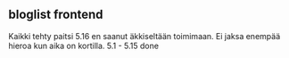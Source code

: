 ## bloglist frontend
Kaikki tehty paitsi 5.16 en saanut äkkiseltään toimimaan. Ei jaksa enempää hieroa kun aika on kortilla.
5.1 - 5.15 done
